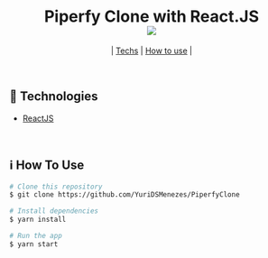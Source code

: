 <h1 align="center">
  Piperfy Clone with React.JS
  <br />
  <img src="https://user-images.githubusercontent.com/49171033/70841733-83981380-1dfb-11ea-863a-d4de02603984.png" />
</h1>

<p align="center">
   | <a href="#rocket-technologies">Techs</a> |
   <a href="#information_source-how-to-use">How to use</a> |
</p>

<br />

## :rocket: Technologies

-  [ReactJS](https://reactjs.org/)


<br />

## :information_source: How To Use

```bash
# Clone this repository
$ git clone https://github.com/YuriDSMenezes/PiperfyClone

# Install dependencies
$ yarn install

# Run the app
$ yarn start
```
